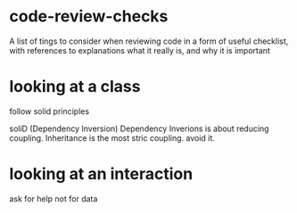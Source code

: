 # code-review-checks
A list of tings to consider when reviewing code in a form of useful checklist, with references to explanations what it really is, and why it is important

# looking at a class
follow solid principles

soliD (Dependency Inversion)
Dependency Inverions is about reducing coupling. 
Inheritance is the most stric coupling. avoid it.

# looking at an interaction
ask for help not for data
